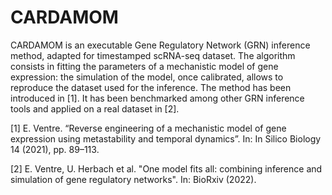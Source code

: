 # CARDAMOM

CARDAMOM is an executable Gene Regulatory Network (GRN) inference method, adapted for timestamped scRNA-seq dataset. The algorithm consists in fitting the parameters of a mechanistic model of gene expression: the simulation of the model, once calibrated, allows to reproduce the dataset used for the inference. The method has been introduced in [1]. It has been benchmarked among other GRN inference tools and applied on a real dataset in [2]. 

[1] E. Ventre. “Reverse engineering of a mechanistic model of gene expression using metastability and temporal dynamics”. In: In Silico Biology 14 (2021), pp. 89–113.

[2] E. Ventre, U. Herbach et al. "One model fits all: combining inference and simulation of gene regulatory networks". In: BioRxiv (2022).
